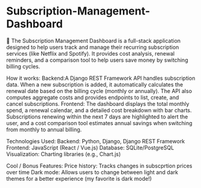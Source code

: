 # Subscription-Management-Dashboard

👾 The Subscription Management Dashboard is a full-stack application designed to help users track and manage their recurring subscription services (like Netflix and Spotify). It provides cost analysis, renewal reminders, and a comparison tool to help users save money by switching billing cycles.

How it works:
Backend:A Django REST Framework API handles subscription data. When a new subscription is added, it automatically calculates the renewal date based on the billing cycle (monthly or annually). The API also computes aggregate costs and provides endpoints to list, create, and cancel subscriptions.
Frontend: The dashboard displays the total monthly spend, a renewal calendar, and a detailed cost breakdown with bar charts. Subscriptions renewing within the next 7 days are highlighted to alert the user, and a cost comparison tool estimates annual savings when switching from monthly to annual billing.

Technologies Used:
Backend: Python, Django, Django REST Framework
Frontend: JavaScript (React / Vue.js)
Database: SQLite/PostgreSQL
Visualization: Charting libraries (e.g., Chart.js)

Cool / Bonus Features:
Price history: Tracks changes in subscprtion prices over time
Dark mode: Allows users to change between light and dark themes for a better experience (my favorite is dark mode!)


